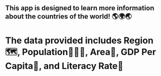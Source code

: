## This app is designed to learn more information about the countries of the world! 🌎🌍🌏
# The data provided includes Region🗺️, Population🧑‍🤝‍🧑, Area🌳, GDP Per Capita💸, and Literacy Rate📖
